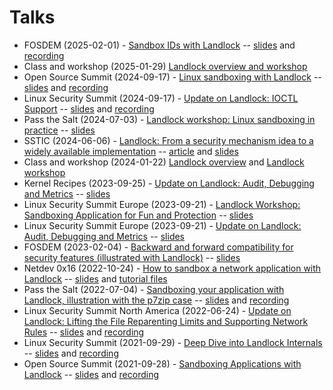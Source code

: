 # Talks

- FOSDEM (2025-02-01) - [Sandbox IDs with Landlock](https://fosdem.org/2025/schedule/event/fosdem-2025-6071-sandbox-ids-with-landlock/) -- [slides](talks/2025-02-01_landlock-fosdem.pdf) and [recording](https://video.fosdem.org/2025/ud2218a/fosdem-2025-6071-sandbox-ids-with-landlock.av1.webm)
- Class and workshop (2025-01-29) [Landlock overview and workshop](talks/2025-01-29_landlock-workshop.pdf)
- Open Source Summit (2024-09-17) - [Linux sandboxing with Landlock](https://sched.co/1ej3a) -- [slides](talks/2024-09-17_landlock-oss.pdf) and [recording](https://youtu.be/d85TDpv8L9U)
- Linux Security Summit (2024-09-17) - [Update on Landlock: IOCTL Support](https://sched.co/1ebVW) -- [slides](talks/2024-09-17_landlock-lss.pdf) and [recording](https://youtu.be/yCHGmdXpylA?t=4253s)
- Pass the Salt (2024-07-03) - [Landlock workshop: Linux sandboxing in practice](https://cfp.pass-the-salt.org/pts2024/talk/8FVYDF/) -- [slides](talks/2024-07-03_landlock-pts-workshop.pdf)
- SSTIC (2024-06-06) - [Landlock: From a security mechanism idea to a widely available implementation](https://www.sstic.org/2024/presentation/landlock-design/) -- [article](talks/2024-06-06_landlock-article.pdf) and [slides](talks/2024-06-06_landlock-design.pdf)
- Class and workshop (2024-01-22) [Landlock overview](talks/2024-01-22_landlock-overview.pdf) and [Landlock workshop](talks/2024-01-22_landlock-workshop.pdf)
- Kernel Recipes (2023-09-25) - [Update on Landlock: Audit, Debugging and Metrics](https://kernel-recipes.org/en/2023/update-on-landlock-audit-debugging-and-metrics/) -- [slides](talks/2023-09-25_landlock-audit-kr.pdf)
- Linux Security Summit Europe (2023-09-21) - [Landlock Workshop: Sandboxing Application for Fun and Protection](https://sched.co/1OLAi) -- [slides](talks/2023-09-21_landlock-imagemagick-lss-eu.pdf)
- Linux Security Summit Europe (2023-09-21) - [Update on Landlock: Audit, Debugging and Metrics](https://sched.co/1OL79) -- [slides](talks/2023-09-21_landlock-audit-lss-eu.pdf)
- FOSDEM (2023-02-04) - [Backward and forward compatibility for security features (illustrated with Landlock)](https://fosdem.org/2023/schedule/event/rust_backward_and_forward_compatibility_for_security_features/) -- [slides](talks/2023-02-04_rust-landlock-fosdem.pdf)
- Netdev 0x16 (2022-10-24) - [How to sandbox a network application with Landlock](https://netdevconf.info/0x16/session.html?How-to-sandbox-a-network-application-with-Landlock) -- [slides](talks/2022-10-24_landlock-netdevconf.pdf) and [tutorial files](https://github.com/landlock-lsm/tuto-lighttpd)
- Pass the Salt (2022-07-04) - [Sandboxing your application with Landlock, illustration with the p7zip case](https://cfp.pass-the-salt.org/pts2022/talk/BGQGZC/) -- [slides](talks/2022-07-04_landlock-pts.pdf) and [recording](https://passthesalt.ubicast.tv/videos/sandboxing-your-application-with-landlock-illustration-with-the-p7zip-case/)
- Linux Security Summit North America (2022-06-24) - [Update on Landlock: Lifting the File Reparenting Limits and Supporting Network Rules](https://sched.co/11MXq) -- [slides](talks/2022-06-24_landlock-lss-na.pdf) and [recording](https://youtu.be/MWjW-QwK_ZA)
- Linux Security Summit (2021-09-29) - [Deep Dive into Landlock Internals](https://sched.co/ljRQ) -- [slides](talks/2021-09-29_landlock-lss.pdf) and [recording](https://youtu.be/5Al2z0LTEMs)
- Open Source Summit (2021-09-28) - [Sandboxing Applications with Landlock](https://sched.co/lAVl) -- [slides](talks/2021-09-28_landlock-oss.pdf) and [recording](https://youtu.be/ohoofZ62O98)
